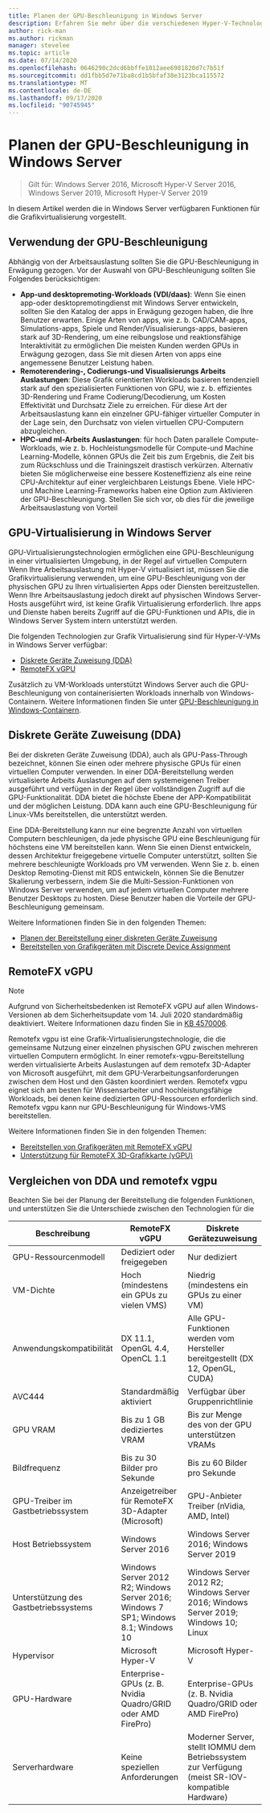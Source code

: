 ```yaml
---
title: Planen der GPU-Beschleunigung in Windows Server
description: Erfahren Sie mehr über die verschiedenen Hyper-V-Technologien für die GPU-Beschleunigung, einschließlich DDA und remotefx vgpu
author: rick-man
ms.author: rickman
manager: stevelee
ms.topic: article
ms.date: 07/14/2020
ms.openlocfilehash: 0646290c2dcd6bbffe1012aee6981820d7c7b51f
ms.sourcegitcommit: dd1fbb5d7e71ba8cd1b5bfaf38e3123bca115572
ms.translationtype: MT
ms.contentlocale: de-DE
ms.lasthandoff: 09/17/2020
ms.locfileid: "90745945"
---
```

# <a name="plan-for-gpu-acceleration-in-windows-server"></a>Planen der GPU-Beschleunigung in Windows Server

> Gilt für: Windows Server 2016, Microsoft Hyper-V Server 2016, Windows Server 2019, Microsoft Hyper-V Server 2019

In diesem Artikel werden die in Windows Server verfügbaren Funktionen für die Grafikvirtualisierung vorgestellt.

## <a name="when-to-use-gpu-acceleration"></a>Verwendung der GPU-Beschleunigung

Abhängig von der Arbeitsauslastung sollten Sie die GPU-Beschleunigung in Erwägung gezogen. Vor der Auswahl von GPU-Beschleunigung sollten Sie Folgendes berücksichtigen:

- **App-und desktopremoting-Workloads (VDI/daas)**: Wenn Sie einen app-oder desktopremotingdienst mit Windows Server entwickeln, sollten Sie den Katalog der apps in Erwägung gezogen haben, die Ihre Benutzer erwarten. Einige Arten von apps, wie z. b. CAD/CAM-apps, Simulations-apps, Spiele und Render/Visualisierungs-apps, basieren stark auf 3D-Rendering, um eine reibungslose und reaktionsfähige Interaktivität zu ermöglichen Die meisten Kunden werden GPUs in Erwägung gezogen, dass Sie mit diesen Arten von apps eine angemessene Benutzer Leistung haben.
- **Remoterendering-, Codierungs-und Visualisierungs Arbeits Auslastungen**: Diese Grafik orientierten Workloads basieren tendenziell stark auf den spezialisierten Funktionen von GPU, wie z. b. effizientes 3D-Rendering und Frame Codierung/Decodierung, um Kosten Effektivität und Durchsatz Ziele zu erreichen. Für diese Art der Arbeitsauslastung kann ein einzelner GPU-fähiger virtueller Computer in der Lage sein, den Durchsatz von vielen virtuellen CPU-Computern abzugleichen.
- **HPC-und ml-Arbeits Auslastungen**: für hoch Daten parallele Compute-Workloads, wie z. b. Hochleistungsmodelle für Compute-und Machine Learning-Modelle, können GPUs die Zeit bis zum Ergebnis, die Zeit bis zum Rückschluss und die Trainingszeit drastisch verkürzen. Alternativ bieten Sie möglicherweise eine bessere Kosteneffizienz als eine reine CPU-Architektur auf einer vergleichbaren Leistungs Ebene. Viele HPC-und Machine Learning-Frameworks haben eine Option zum Aktivieren der GPU-Beschleunigung. Stellen Sie sich vor, ob dies für die jeweilige Arbeitsauslastung von Vorteil

## <a name="gpu-virtualization-in-windows-server"></a>GPU-Virtualisierung in Windows Server

GPU-Virtualisierungstechnologien ermöglichen eine GPU-Beschleunigung in einer virtualisierten Umgebung, in der Regel auf virtuellen Computern Wenn Ihre Arbeitsauslastung mit Hyper-V virtualisiert ist, müssen Sie die Grafikvirtualisierung verwenden, um eine GPU-Beschleunigung von der physischen GPU zu Ihren virtualisierten Apps oder Diensten bereitzustellen. Wenn Ihre Arbeitsauslastung jedoch direkt auf physischen Windows Server-Hosts ausgeführt wird, ist keine Grafik Virtualisierung erforderlich. Ihre apps und Dienste haben bereits Zugriff auf die GPU-Funktionen und APIs, die in Windows Server System intern unterstützt werden.

Die folgenden Technologien zur Grafik Virtualisierung sind für Hyper-V-VMs in Windows Server verfügbar:

- [Diskrete Geräte Zuweisung (DDA)](#discrete-device-assignment-dda)
- [RemoteFX vGPU](#remotefx-vgpu)

Zusätzlich zu VM-Workloads unterstützt Windows Server auch die GPU-Beschleunigung von containerisierten Workloads innerhalb von Windows-Containern. Weitere Informationen finden Sie unter [GPU-Beschleunigung in Windows-Containern](/virtualization/windowscontainers/deploy-containers/gpu-acceleration).

## <a name="discrete-device-assignment-dda"></a>Diskrete Geräte Zuweisung (DDA)

Bei der diskreten Geräte Zuweisung (DDA), auch als GPU-Pass-Through bezeichnet, können Sie einen oder mehrere physische GPUs für einen virtuellen Computer verwenden. In einer DDA-Bereitstellung werden virtualisierte Arbeits Auslastungen auf dem systemeigenen Treiber ausgeführt und verfügen in der Regel über vollständigen Zugriff auf die GPU-Funktionalität. DDA bietet die höchste Ebene der APP-Kompatibilität und der möglichen Leistung. DDA kann auch eine GPU-Beschleunigung für Linux-VMs bereitstellen, die unterstützt werden.

Eine DDA-Bereitstellung kann nur eine begrenzte Anzahl von virtuellen Computern beschleunigen, da jede physische GPU eine Beschleunigung für höchstens eine VM bereitstellen kann. Wenn Sie einen Dienst entwickeln, dessen Architektur freigegebene virtuelle Computer unterstützt, sollten Sie mehrere beschleunigte Workloads pro VM verwenden. Wenn Sie z. b. einen Desktop Remoting-Dienst mit RDS entwickeln, können Sie die Benutzer Skalierung verbessern, indem Sie die Multi-Session-Funktionen von Windows Server verwenden, um auf jedem virtuellen Computer mehrere Benutzer Desktops zu hosten. Diese Benutzer haben die Vorteile der GPU-Beschleunigung gemeinsam.

Weitere Informationen finden Sie in den folgenden Themen:

- [Planen der Bereitstellung einer diskreten Geräte Zuweisung](plan-for-deploying-devices-using-discrete-device-assignment.md)
- [Bereitstellen von Grafikgeräten mit Discrete Device Assignment](../deploy/Deploying-graphics-devices-using-dda.md)

## <a name="remotefx-vgpu"></a>RemoteFX vGPU

> [!NOTE]
> Aufgrund von Sicherheitsbedenken ist RemoteFX vGPU auf allen Windows-Versionen ab dem Sicherheitsupdate vom 14. Juli 2020 standardmäßig deaktiviert. Weitere Informationen dazu finden Sie in [KB 4570006](https://support.microsoft.com/help/4570006).

Remotefx vgpu ist eine Grafik-Virtualisierungstechnologie, die die gemeinsame Nutzung einer einzelnen physischen GPU zwischen mehreren virtuellen Computern ermöglicht. In einer remotefx-vgpu-Bereitstellung werden virtualisierte Arbeits Auslastungen auf dem remotefx 3D-Adapter von Microsoft ausgeführt, mit dem GPU-Verarbeitungsanforderungen zwischen dem Host und den Gästen koordiniert werden. Remotefx vgpu eignet sich am besten für Wissensarbeiter und hochleistungsfähige Workloads, bei denen keine dedizierten GPU-Ressourcen erforderlich sind. Remotefx vgpu kann nur GPU-Beschleunigung für Windows-VMS bereitstellen.

Weitere Informationen finden Sie in den folgenden Themen:

- [Bereitstellen von Grafikgeräten mit RemoteFX vGPU](../deploy/deploy-graphics-devices-using-remotefx-vgpu.md)
- [Unterstützung für RemoteFX 3D-Grafikkarte (vGPU)](../../../remote/remote-desktop-services/rds-supported-config.md#remotefx-3d-video-adapter-vgpu-support)

## <a name="comparing-dda-and-remotefx-vgpu"></a>Vergleichen von DDA und remotefx vgpu

Beachten Sie bei der Planung der Bereitstellung die folgenden Funktionen, und unterstützen Sie die Unterschiede zwischen den Technologien für die

| Beschreibung | RemoteFX vGPU | Diskrete Gerätezuweisung |
|--|--|--|
| GPU-Ressourcenmodell | Dediziert oder freigegeben | Nur dediziert |
| VM-Dichte | Hoch (mindestens ein GPUs zu vielen VMS) | Niedrig (mindestens ein GPUs zu einer VM) |
| Anwendungskompatibilität | DX 11.1, OpenGL 4.4, OpenCL 1.1 | Alle GPU-Funktionen werden vom Hersteller bereitgestellt (DX 12, OpenGL, CUDA) |
| AVC444 | Standardmäßig aktiviert | Verfügbar über Gruppenrichtlinie |
| GPU VRAM | Bis zu 1 GB dediziertes VRAM | Bis zur Menge des von der GPU unterstützen VRAMs |
| Bildfrequenz | Bis zu 30 Bilder pro Sekunde | Bis zu 60 Bilder pro Sekunde |
| GPU-Treiber im Gastbetriebssystem | Anzeigetreiber für RemoteFX 3D-Adapter (Microsoft) | GPU-Anbieter Treiber (nVidia, AMD, Intel) |
| Host Betriebssystem | Windows Server 2016 | Windows Server 2016; Windows Server 2019 |
| Unterstützung des Gastbetriebssystems | Windows Server 2012 R2; Windows Server 2016; Windows 7 SP1; Windows 8.1; Windows 10 | Windows Server 2012 R2; Windows Server 2016; Windows Server 2019; Windows 10; Linux |
| Hypervisor | Microsoft Hyper-V | Microsoft Hyper-V |
| GPU-Hardware | Enterprise-GPUs (z. B. Nvidia Quadro/GRID oder AMD FirePro) | Enterprise-GPUs (z. B. Nvidia Quadro/GRID oder AMD FirePro) |
| Serverhardware | Keine speziellen Anforderungen | Moderner Server, stellt IOMMU dem Betriebssystem zur Verfügung (meist SR-IOV-kompatible Hardware) |
